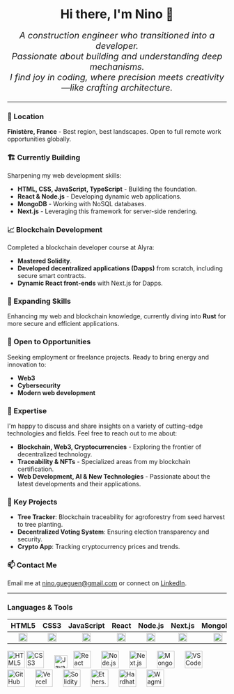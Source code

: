 <h1 align="center">Hi there, I'm Nino 👋</h1>

_<p align="center" style="font-size:20px;">A construction engineer who transitioned into a developer.
<br/>
Passionate about building and understanding deep mechanisms.
<br/>
I find joy in coding, where precision meets creativity—like crafting architecture.</p>_

___

### 📍 Location
**Finistère, France** - Best region, best landscapes. Open to full remote work opportunities globally.

### 🏗️ Currently Building
Sharpening my web development skills:
- **HTML, CSS, JavaScript, TypeScript** - Building the foundation.
- **React & Node.js** - Developing dynamic web applications.
- **MongoDB** - Working with NoSQL databases.
- **Next.js** - Leveraging this framework for server-side rendering.

### 📈 Blockchain Development
Completed a blockchain developer course at Alyra:
- **Mastered Solidity**.
- **Developed decentralized applications (Dapps)** from scratch, including secure smart contracts.
- **Dynamic React front-ends** with Next.js for Dapps.

### 🌱 Expanding Skills
Enhancing my web and blockchain knowledge, currently diving into **Rust** for more secure and efficient applications.

### 🤝 Open to Opportunities
Seeking employment or freelance projects. Ready to bring energy and innovation to:
- **Web3**
- **Cybersecurity**
- **Modern web development**

### 💬 Expertise
I'm happy to discuss and share insights on a variety of cutting-edge technologies and fields. Feel free to reach out to me about:
- **Blockchain, Web3, Cryptocurrencies** - Exploring the frontier of decentralized technology.
- **Traceability & NFTs** - Specialized areas from my blockchain certification.
- **Web Development, AI & New Technologies** - Passionate about the latest developments and their applications.

### 🎯 Key Projects
- **Tree Tracker**: Blockchain traceability for agroforestry from seed harvest to tree planting.
- **Decentralized Voting System**: Ensuring election transparency and security.
- **Crypto App**: Tracking cryptocurrency prices and trends.

### 📫 Contact Me
Email me at [nino.gueguen@gmail.com](mailto:nino.gueguen@gmail.com) or connect on [LinkedIn](https://www.linkedin.com/in/nino-gu%C3%A9guen-a4ba43148/).

 ___

### Languages & Tools


| HTML5 | CSS3 | JavaScript | React | Node.js | Next.js | MongoDB | VSCode | GitHub | Vercel | Solidity | Ethers.js | Hardhat | Wagmi |
|:---:|:---:|:---:|:-----:|:-------:|:-------:|:-------:|:------:|:------:|:------:|:--------:|:--------:|:-------:|:-----:|
| <img alt="HTML5" width="20px" src="https://cdn.jsdelivr.net/gh/devicons/devicon@latest/icons/html5/html5-original.svg"/> | <img alt="CSS3" width="20px" src="https://cdn.jsdelivr.net/gh/devicons/devicon@latest/icons/css3/css3-original.svg"/> | <img alt="JavaScript" width="20px" src="https://cdn.jsdelivr.net/gh/devicons/devicon@latest/icons/javascript/javascript-original.svg"/> | <img alt="React" width="20px" src="https://cdn.jsdelivr.net/gh/devicons/devicon@latest/icons/react/react-original.svg"/> | <img alt="Node.js" width="20px" src="https://cdn.jsdelivr.net/gh/devicons/devicon@latest/icons/nodejs/nodejs-original.svg"/> | <img alt="Next.js" width="20px" src="https://cdn.jsdelivr.net/gh/devicons/devicon@latest/icons/nextjs/nextjs-original.svg"/> | <img alt="MongoDB" width="20px" src="https://cdn.jsdelivr.net/gh/devicons/devicon@latest/icons/mongodb/mongodb-original.svg"/> | <img alt="VSCode" width="20px" src="https://cdn.jsdelivr.net/gh/devicons/devicon@latest/icons/vscode/vscode-original-wordmark.svg"/> | <img alt="GitHub" width="20px" src="https://cdn.jsdelivr.net/gh/devicons/devicon@latest/icons/github/github-original.svg"/> | <img alt="Vercel" width="20px" src="https://www.datocms-assets.com/75941/1657702911-vercel-logotype-light_20211228160702_0.png"/> | <img alt="Solidity" width="20px" src="https://cdn.jsdelivr.net/gh/devicons/devicon@latest/icons/solidity/solidity-original.svg"/> | <img alt="Ethers.js" width="20px" src="https://seeklogo.com/images/E/ethers-logo-D5B86204D8-seeklogo.com.png"/> | <img alt="Hardhat" width="20px" src="https://cdn.jsdelivr.net/gh/devicons/devicon@latest/icons/hardhat/hardhat-original.svg"/> | <img alt="Wagmi" width="20px" src="https://wagmi.sh/logo-dark.svg"/> | 


  <img alt="HTML5" width="40px" src="https://cdn.jsdelivr.net/gh/devicons/devicon@latest/icons/html5/html5-original.svg"/>
   <img alt="CSS3" width="40px" src="https://cdn.jsdelivr.net/gh/devicons/devicon@latest/icons/css3/css3-original.svg" style="padding-right:20px;" />
   <img alt="JavaScript" width="30px" src="https://cdn.jsdelivr.net/gh/devicons/devicon@latest/icons/javascript/javascript-original.svg" style="padding-right:10px;" />
     <img alt="React" width="40px" src="https://cdn.jsdelivr.net/gh/devicons/devicon@latest/icons/react/react-original.svg" style="padding-right:20px;" />
    <img alt="Node.js" width="40px" src="https://cdn.jsdelivr.net/gh/devicons/devicon@latest/icons/nodejs/nodejs-original.svg" style="padding-right:20px;" />
   <img alt="Next.js" width="40px" src="https://cdn.jsdelivr.net/gh/devicons/devicon@latest/icons/nextjs/nextjs-original.svg" style="padding-right:20px;" />
   <img alt="MongoDB" width="40px" src="https://cdn.jsdelivr.net/gh/devicons/devicon@latest/icons/mongodb/mongodb-original.svg" style="padding-right:20px;" />
        <img alt="VSCode" width="40px" src="https://cdn.jsdelivr.net/gh/devicons/devicon@latest/icons/vscode/vscode-original-wordmark.svg" style="padding-right:20px;" />
   <img alt="GitHub" width="40px" src="https://cdn.jsdelivr.net/gh/devicons/devicon@latest/icons/github/github-original.svg" style="padding-right:20px;" />
   <img alt="Vercel" width="40px" src="https://www.datocms-assets.com/75941/1657702911-vercel-logotype-light_20211228160702_0.png" style="padding-right:20px;" />
      <img alt="Solidity" width="40px" src="https://cdn.jsdelivr.net/gh/devicons/devicon@latest/icons/solidity/solidity-original.svg" style="padding-right:20px;" />
   <img alt="Ethers.js" width="40px" src="https://seeklogo.com/images/E/ethers-logo-D5B86204D8-seeklogo.com.png" style="padding-right:20px;" />
   <img alt="Hardhat" width="40px" src="https://cdn.jsdelivr.net/gh/devicons/devicon@latest/icons/hardhat/hardhat-original.svg" style="padding-right:20px;" />
   <img alt="Wagmi" width="40px" src="https://wagmi.sh/logo-dark.svg" style="padding-right:20px;" /> 





